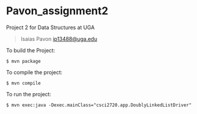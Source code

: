 # Pavon_assignment2

Project 2 for Data Structures at UGA

> Isaias Pavon
> ip13488@uga.edu

To build the Project:

    $ mvn package

To compile the project:

    $ mvn compile

To run the project:

    $ mvn exec:java -Dexec.mainClass="csci2720.app.DoublyLinkedListDriver"